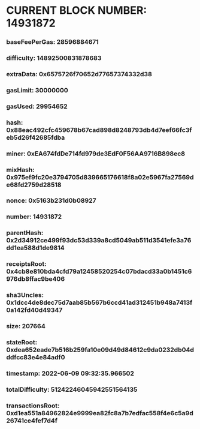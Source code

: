 # CURRENT BLOCK NUMBER: 14931872

### baseFeePerGas: 28596884671
### difficulty: 14892500831878683
### extraData: 0x6575726f70652d77657374332d38
### gasLimit: 30000000
### gasUsed: 29954652
### hash: 0x88eac492cfc459678b67cad898d8248793db4d7eef66fc3feb5d26f42685fdba
### miner: 0xEA674fdDe714fd979de3EdF0F56AA9716B898ec8
### mixHash: 0x975ef9fc20e3794705d839665176618f8a02e5967fa27569de68fd2759d28518
### nonce: 0x5163b231d0b08927
### number: 14931872
### parentHash: 0x2d34912ce499f93dc53d339a8cd5049ab511d3541efe3a76dd1ea588d1de9814
### receiptsRoot: 0x4cb8e810bda4cfd79a12458520254c07bdacd33a0b1451c6976db8ffac9be406
### sha3Uncles: 0x1dcc4de8dec75d7aab85b567b6ccd41ad312451b948a7413f0a142fd40d49347
### size: 207664
### stateRoot: 0xdea652eade7b516b259fa10e09d49d84612c9da0232db04dddfcc83e4e84adf0
### timestamp: 2022-06-09 09:32:35.966502
### totalDifficulty: 51242246045942551564135
### transactionsRoot: 0xd1ea551a84962824e9999ea82fc8a7b7edfac558f4e6c5a9d26741ce4fef7d4f
